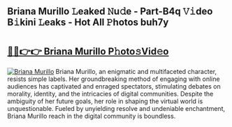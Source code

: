 ## Briana Murillo 𝙻eaked 𝙽u𝚍e - Part-B4q 𝚅𝚒deo B𝚒kini 𝙻eaks - Hot All 𝙿hotos buh7y

# <h2><a href="http://ld0ebzb.urlbe.top/?page=Briana+Murillo">🔗🔗👉👉 Briana Murillo P𝚑oto𝚜Vid𝚎o</a></h2>

[![Briana Murillo](https://i.imgur.com/eBuTRDB.gif)](http://ld0ebzb.urlbe.top/?page=Briana+Murillo)
Briana Murillo, an enigmatic and multifaceted character, resists simple labels. Her groundbreaking method of engaging with online audiences has captivated and enraged spectators, stimulating debates on morality, identity, and the intricacies of digital communities. Despite the ambiguity of her future goals, her role in shaping the virtual world is unquestionable. Fueled by unyielding resolve and undeniable enchantment, Briana Murillo reach in the digital community is boundless.

